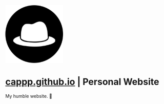 <img src="./icon.png" alt="Cap" width="180px" height="180px">

# [cappp.github.io](https://cappp.github.io) | Personal Website

My humble website. 🌟
